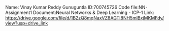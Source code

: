 Name: Vinay Kumar Reddy Gunuguntla ID:700745726 Code file:NN-Assignment1 Document:Neural Networks & Deep Learning - ICP-1
Link: https://drive.google.com/file/d/1B2zQ8mqNaxVZ8AGTI8NH5mlBxjMKMFdy/view?usp=drive_link
